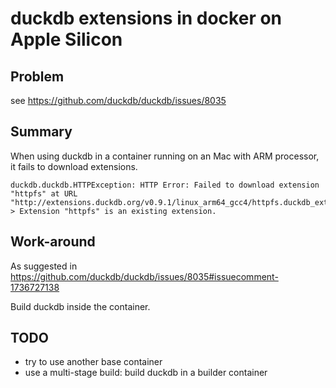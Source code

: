 # duckdb extensions in docker on Apple Silicon

## Problem

see https://github.com/duckdb/duckdb/issues/8035

## Summary
When using duckdb in a container running on an Mac with ARM processor, it fails to download extensions.

```
duckdb.duckdb.HTTPException: HTTP Error: Failed to download extension "httpfs" at URL "http://extensions.duckdb.org/v0.9.1/linux_arm64_gcc4/httpfs.duckdb_extension.gz"
> Extension "httpfs" is an existing extension.
```

## Work-around

As suggested in https://github.com/duckdb/duckdb/issues/8035#issuecomment-1736727138

Build duckdb inside the container.

## TODO

* try to use another base container
* use a multi-stage build: build duckdb in a builder container



